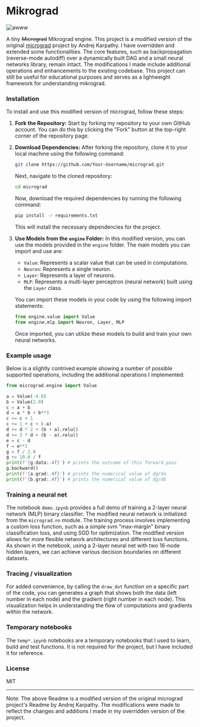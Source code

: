# Mikrograd

![awww](puppy.jpg)

A tiny ~~Micrograd~~ Mikrograd engine. This project is a modified version of the original [micrograd](https://github.com/karpathy/micrograd/tree/master) project by Andrej Karpathy. I have overridden and extended some functionalities. The core features, such as backpropagation (reverse-mode autodiff) over a dynamically built DAG and a small neural networks library, remain intact. The modifications I made include additional operations and enhancements to the existing codebase. This project can still be useful for educational purposes and serves as a lightweight framework for understanding mikrograd.

### Installation

To install and use this modified version of micrograd, follow these steps:

1. **Fork the Repository:** Start by forking my repository to your own GitHub account. You can do this by clicking the "Fork" button at the top-right corner of the repository page.

2. **Download Dependencies:** After forking the repository, clone it to your local machine using the following command:

   ```bash
   git clone https://github.com/Your-Username/micrograd.git
   ```

   Next, navigate to the cloned repository:

   ```bash
   cd micrograd
   ```

   Now, download the required dependencies by running the following command:

   ```bash
   pip install -r requirements.txt
   ```

   This will install the necessary dependencies for the project.

3. **Use Models from the `engine` Folder:** In this modified version, you can use the models provided in the `engine` folder. The main models you can import and use are:

   - `Value`: Represents a scalar value that can be used in computations.
   - `Neuron`: Represents a single neuron.
   - `Layer`: Represents a layer of neurons.
   - `MLP`: Represents a multi-layer perceptron (neural network) built using the `Layer` class.

   You can import these models in your code by using the following import statements:

   ```python
   from engine.value import Value
   from engine.mlp import Neuron, Layer, MLP
   ```

   Once imported, you can utilize these models to build and train your own neural networks.

### Example usage

Below is a slightly contrived example showing a number of possible supported operations, including the additional operations I implemented:

```python
from micrograd.engine import Value

a = Value(-4.0)
b = Value(2.0)
c = a + b
d = a * b + b**3
c += c + 1
c += 1 + c + (-a)
d += d * 2 + (b + a).relu()
d += 3 * d + (b - a).relu()
e = c - d
f = e**2
g = f / 2.0
g += 10.0 / f
print(f'{g.data:.4f}') # prints the outcome of this forward pass
g.backward()
print(f'{a.grad:.4f}') # prints the numerical value of dg/da
print(f'{b.grad:.4f}') # prints the numerical value of dg/db
```

### Training a neural net

The notebook `demo.ipynb` provides a full demo of training a 2-layer neural network (MLP) binary classifier. The modified neural network is initialized from the `micrograd.nn` module. The training process involves implementing a custom loss function, such as a simple svm "max-margin" binary classification loss, and using SGD for optimization. The modified version allows for more flexible network architectures and different loss functions. As shown in the notebook, using a 2-layer neural net with two 16-node hidden layers, we can achieve various decision boundaries on different datasets.

### Tracing / visualization

For added convenience, by calling the `draw_dot` function on a specific part of the code, you can generates a graph that shows both the data (left number in each node) and the gradient (right number in each node). This visualization helps in understanding the flow of computations and gradients within the network.

### Temporary notebooks

The `temp*.ipynb` notebooks are a temporary notebooks that I used to learn, build and test functions. It is not required for the project, but I have included it for reference.

### License

MIT

---

Note: The above Readme is a modified version of the original micrograd project's Readme by Andrej Karpathy. The modifications were made to reflect the changes and additions I made in my overridden version of the project.
